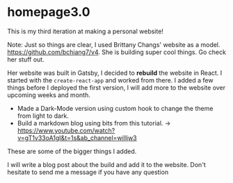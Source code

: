 # homepage3.0

This is my third iteration at making a personal website!


Note: Just so things are clear, I used Brittany Changs' website as a model. https://github.com/bchiang7/v4. She is building super cool things. Go check her stuff out.

Her website was built in Gatsby, I decided to **rebuild** the website in React.
I started with the `create-react-app` and worked from there.
I added a few things before I deployed the first version, I will add more to the website over upcoming weeks and month.

- Made a Dark-Mode version using custom hook to change the theme from light to dark.
- Build a markdown blog using bits from this tutorial. -> https://www.youtube.com/watch?v=gT1v33oA1gI&t=1s&ab_channel=willjw3

These are some of the bigger things I added.

I will write a blog post about the build and add it to the website.
Don't hesitate to send me a message if you have any question

